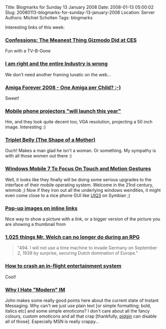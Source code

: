 Title: Blogmarks for Sunday 13 January 2008
Date: 2008-01-13 05:00:02
Slug: 20080113-blogmarks-for-sunday-13-january-2008
Location: Server
Authors: Michiel Scholten
Tags: blogmarks

<p>Interesting links of this week:</p>
<h3><a href="http://gizmodo.com/343348/confessions-the-meanest-thing-gizmodo-did-at-ces">Confessions: The Meanest Thing Gizmodo Did at CES</a></h3>
<p>Fun with a TV-B-Gone</p>
<h3><a href="http://thedailywtf.com/Articles/I-am-right-and-the-entire-Industry-is-wrong.aspx">I am right and the entire Industry is wrong</a></h3>
<p>We don't need another framing lunatic on the web...</p>
<h3><a href="http://www.amigaforever.com/news-events/20080105oapc/">Amiga Forever 2008 - One Amiga per Child? :-)</a></h3>
<p>Sweet!</p>
<h3><a href="http://www.pcpro.co.uk/news/153237/mobile-phone-projectors-will-launch-this-year.html">Mobile phone projectors "will launch this year"</a></h3>
<p>Hm, and they look quite decent too; VGA resolution, projecting a 50 inch image. Interesting :)</p>
<h3><a href="http://theshapeofamother.com/2007/02/triplet-belly.php">Triplet Belly (The Shape of a Mother)</a></h3>
<p>Ouch! Makes a man glad he isn't a woman. Or something. My sympathy is with all those women out there :)</p>
<h3><a href="http://microsoft.blognewschannel.com/archives/2008/01/06/exclusive-windows-mobile-7-to-focus-on-touch-and-motion-gestures/">Windows Mobile 7 To Focus On Touch and Motion Gestures</a></h3>
<p>Well, it looks like they finally will be doing some serious upgrades to the interface of their mobile operating system. Welcome in the 21nd century, winmob ;) Now if they iron out all the underlying windows weirdities, it might even come close to a nice phone GUI like <a href="http://www.uiq.com/">UIQ3</a> on Symbian ;)</p>
<h3><a href="http://www.cssplay.co.uk/menu/pop_ups.html">Pop-up images on inline links</a></h3>
<p>Nice way to show a picture with a link, or a bigger version of the picture you are showing a thumbnail from</p>
<h3><a href="http://theglen.livejournal.com/16735.html">1,025 things Mr. Welch can no longer do during an RPG</a></h3>
<blockquote><p>"494. I will not use a time machine to invade Germany on September 2, 1939 by surprise, securing Dutch domination of Europe."</p></blockquote>
<h3><a href="http://blogs.csoonline.com/node/151">How to crash an in-flight entertainment system</a></h3>
<p>Cool!</p>
<h3><a href="http://theflamingbanker.blogspot.com/2008/01/why-i-hate-modern-im.html">Why I Hate "Modern" IM</a></h3>
<p>John makes some really good points here about the current state of Instant Messaging. Why can't we just use plain text [or simple formatting; bold, italics etc] and some simple emoticons? I don't care about all the fancy colours, custom emoticons and all that crap [thankfully, <a href="http://pidgin.im/">pidgin</a> can disable all of those]. Especially MSN is really crappy...</p>
